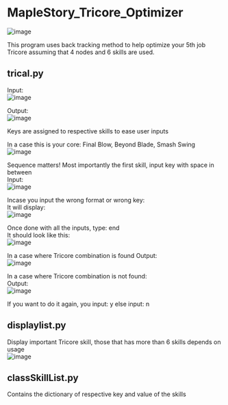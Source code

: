 # MapleStory_Tricore_Optimizer
![image](https://user-images.githubusercontent.com/51332449/174607290-3701f126-162c-484a-b8f4-b2feac1c94f3.png)<br/>

This program uses back tracking method to help optimize your 5th job Tricore assuming that 4 nodes and 6 skills are used.

## trical.py

Input: <br/>
![image](https://user-images.githubusercontent.com/51332449/174589266-cda07189-d3cb-4fc6-bba6-7408c71a9e28.png)

Output:<br/>
![image](https://user-images.githubusercontent.com/51332449/174589581-6458adc9-15a2-480a-b74b-b2690e6d408f.png)

Keys are assigned to respective skills to ease user inputs <br/>

In a case this is your core: Final Blow, Beyond Blade, Smash Swing <br/>
![image](https://user-images.githubusercontent.com/51332449/174590704-42b34417-2849-4c75-9a02-be0b2bf48d9f.png)

Sequence matters! Most importantly the first skill, input key with space in between<br/>
Input: <br/> 
![image](https://user-images.githubusercontent.com/51332449/174592399-f3aebfaf-cb68-42a9-99bf-f41fe00ed268.png)

Incase you input the wrong format or wrong key:<br/>
It will display: <br/>
![image](https://user-images.githubusercontent.com/51332449/174595123-a73d36cb-b412-4946-9e02-0ade23ce92bc.png)

Once done with all the inputs, type: end <br/>
It should look like this: <br/>
![image](https://user-images.githubusercontent.com/51332449/174594582-ac6149e7-5f8f-4277-93ce-43d1bf2d0d0d.png)

In a case where Tricore combination is found
Output:<br/>
![image](https://user-images.githubusercontent.com/51332449/174594715-c1d11d7a-2356-4872-9c49-f49803968a8a.png)

In a case where Tricore combination is not found:<br/>
Output:<br/>
![image](https://user-images.githubusercontent.com/51332449/174594092-2c0226df-4772-4d40-8ce8-81a508b0612d.png)

If you want to do it again, you input: y else input: n

## displaylist.py

Display important Tricore skill, those that has more than 6 skills depends on usage<br/>
![image](https://user-images.githubusercontent.com/51332449/174595990-06122ba5-df69-4585-9a96-1e6b8e13af31.png)

## classSkillList.py 

Contains the dictionary of respective key and value of the skills
